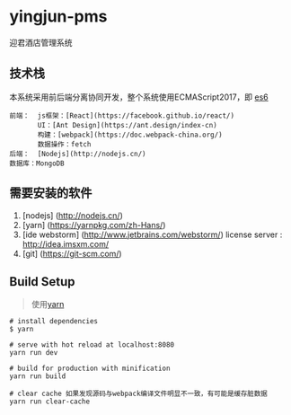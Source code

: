 # yingjun-pms
迎君酒店管理系统

## 技术栈
本系统采用前后端分离协同开发，整个系统使用ECMAScript2017，即 [es6](http://es6.ruanyifeng.com/)  
```
前端：  js框架：[React](https://facebook.github.io/react/)  
       UI：[Ant Design](https://ant.design/index-cn)  
       构建：[webpack](https://doc.webpack-china.org/)  
       数据操作：fetch  
后端：  [Nodejs](http://nodejs.cn/)  
数据库：MongoDB  
```
## 需要安装的软件
1. [nodejs] (http://nodejs.cn/)
1. [yarn] (https://yarnpkg.com/zh-Hans/)
1. [ide webstorm] (http://www.jetbrains.com/webstorm/) license server : http://idea.imsxm.com/
1. [git] (https://git-scm.com/)

## Build Setup
> 使用[yarn](https://yarnpkg.com/zh-Hans/)

```
# install dependencies
$ yarn

# serve with hot reload at localhost:8080
yarn run dev

# build for production with minification
yarn run build

# clear cache 如果发现源码与webpack编译文件明显不一致，有可能是缓存脏数据
yarn run clear-cache
```
